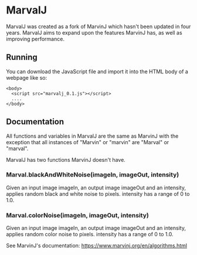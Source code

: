 # MarvalJ
MarvalJ was created as a fork of MarvinJ which hasn't been updated in four years. MarvalJ aims to expand upon the features MarvinJ has, as well as improving performance.

## Running
You can download the JavaScript file and import it into the HTML body of a webpage like so:

```
<body>
  <script src="marvalj_0.1.js"></script>
  ....
</body>

```
## Documentation
All functions and variables in MarvalJ are the same as MarvinJ with the exception that all instances of "Marvin" or "marvin" are "Marval" or "marval".

MarvalJ has two functions MarvinJ doesn't have.

### Marval.blackAndWhiteNoise(imageIn, imageOut, intensity)	
Given an input image imageIn, an output image imageOut and an intensity, applies random black and white noise to pixels. intensity has a range of 0 to 1.0.

### Marval.colorNoise(imageIn, imageOut, intensity)	
Given an input image imageIn, an output image imageOut and an intensity, applies random color noise to pixels. intensity has a range of 0 to 1.0.

See MarvinJ's documentation:
https://www.marvinj.org/en/algorithms.html
